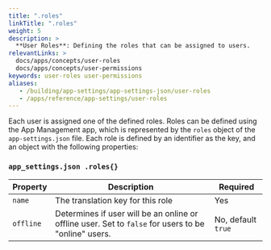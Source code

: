 ```yaml
---
title: ".roles"
linkTitle: ".roles"
weight: 5
description: >
  **User Roles**: Defining the roles that can be assigned to users.
relevantLinks: >
  docs/apps/concepts/user-roles
  docs/apps/concepts/user-permissions
keywords: user-roles user-permissions
aliases:
   - /building/app-settings/app-settings-json/user-roles
   - /apps/reference/app-settings/user-roles
---
```


Each user is assigned one of the defined roles. Roles can be defined using the App Management app, which is represented by the `roles` object of the `app-settings.json` file. Each role is defined by an identifier as the key, and an object with the following properties:

### `app_settings.json .roles{}`

|Property|Description|Required|
|-------|---------|----------|
| `name` | The translation key for this role | Yes |
| `offline` | Determines if user will be an online or offline user. Set to `false` for users to be "online" users.  | No, default `true` |
